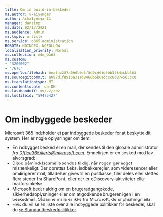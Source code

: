 ```yaml
---
title: Om in build-in-beskeder
ms.author: v-aiyengar
author: AshaIyengar21
manager: dansimp
ms.date: 02/17/2021
ms.audience: Admin
ms.topic: article
ms.service: o365-administration
ROBOTS: NOINDEX, NOFOLLOW
localization_priority: Normal
ms.collection: Adm_O365
ms.custom:
- "3200002"
- "7670"
ms.openlocfilehash: 0eaf4a257a596bfe3f5d6c969d9bb59848cbb383
ms.sourcegitcommit: a097d1f8915a31ed8460b5b68dccc8d87e563cc0
ms.translationtype: MT
ms.contentlocale: da-DK
ms.lasthandoff: 09/22/2021
ms.locfileid: "59475427"
---
```

# <a name="about-built-in-alerts"></a>Om indbyggede beskeder

Microsoft 365 indeholder et par indbyggede beskeder for at beskytte dit system. Her er nogle oplysninger om dem:

- En indbygget besked er en mail, der sendes til den globale administrator *fra Office365Alerts@microsoft.com*. Emnelinjen er en besked med lav alvorsgrad: <name of alert policy> .
- Disse påmindelsesmails sendes til dig, når nogen gør noget mistænkeligt. Der oprettes f.eks. indbakkeregler, som videresender eller omdirigerer mail, tilladelser gives til en postkasse, filer deles eller slettes flere steder fra SharePoint, eller der er eDiscovery-aktiviteter eller mailforsinkelse.
- Microsoft beder aldrig om en brugeradgangskode, sikkerhedsoplysninger eller om at godkende brugeren igen i en beskedmail. Sådanne mails er ikke fra Microsoft; de er phishingmails.
- Hvis du vil se en liste over alle indbyggede politikker for beskeder, skal du [se Standardbeskedpolitikker](https://go.microsoft.com/fwlink/?linkid=2103170).
